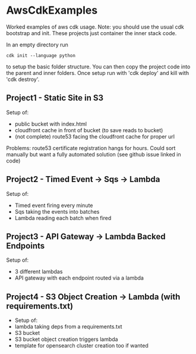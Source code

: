 # AwsCdkExamples
Worked examples of aws cdk usage. Note: you should use the usual cdk bootstrap and init. These projects just container the inner stack code.

In an empty directory run
```shell
cdk init --language python
```
to setup the basic folder structure. You can then copy the project code into the parent and inner folders.
Once setup run with 'cdk deploy' and kill with 'cdk destroy'.

## Project1 - Static Site in S3

Setup of:
- public bucket with index.html
- cloudfront cache in front of bucket (to save reads to bucket)
- (not complete) route53 facing the cloudfront cache for proper url

Problems: route53 certificate registration hangs for hours. Could sort manually but want a fully automated solution (see github issue linked in code)

## Project2 - Timed Event -> Sqs -> Lambda

Setup of:
- Timed event firing every minute
- Sqs taking the events into batches
- Lambda reading each batch when fired


## Project3 - API Gateway -> Lambda Backed Endpoints

Setup of:
- 3 different lambdas
- API gateway with each endpoint routed via a lambda

## Project4 - S3 Object Creation -> Lambda (with requirements.txt)

- Setup of:
- lambda taking deps from a requirements.txt
- S3 bucket
- S3 bucket object creation triggers lambda
- template for opensearch cluster creation too if wanted